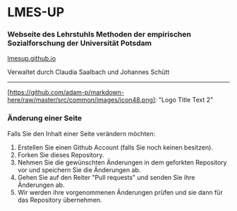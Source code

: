 # LMES-UP

### Webseite des Lehrstuhls Methoden der empirischen Sozialforschung der Universität Potsdam

[lmesup.github.io](https://lmesup.github.io)

Verwaltet durch Claudia Saalbach und Johannes Schütt

---
[https://github.com/adam-p/markdown-here/raw/master/src/common/images/icon48.png]: "Logo Title Text 2"

### Änderung einer Seite

Falls Sie den Inhalt einer Seite verändern möchten:

1. Erstellen Sie einen Github Account (falls Sie noch keinen besitzen).
2. Forken Sie dieses Repository.
3. Nehmen Sie die gewünschten Änderungen in dem geforkten Repository vor und speichern Sie die Änderungen ab.
4. Gehen Sie auf den Reiter "Pull requests" und senden Sie ihre Änderungen ab.
5. Wir werden ihre vorgenommenen Änderungen prüfen und sie dann für das Repository übernehmen.
